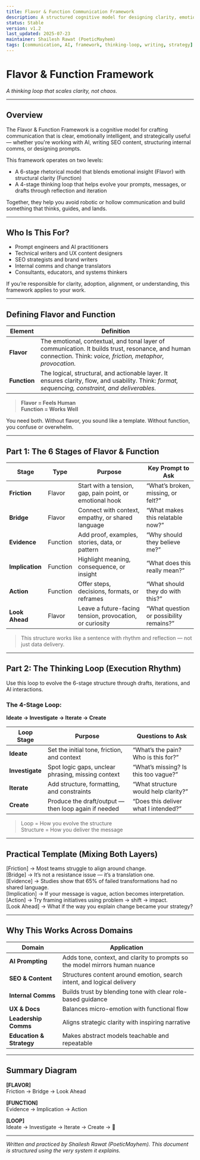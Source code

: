```yaml
---
title: Flavor & Function Communication Framework  
description: A structured cognitive model for designing clarity, emotion, and usability across AI, comms, and content.  
status: Stable  
version: v1.2  
last_updated: 2025-07-23  
maintainer: Shailesh Rawat (PoeticMayhem)  
tags: [communication, AI, framework, thinking-loop, writing, strategy]
---
```


# Flavor & Function Framework  
*A thinking loop that scales clarity, not chaos.*

---

## Overview

The Flavor & Function Framework is a cognitive model for crafting communication that is clear, emotionally intelligent, and strategically useful — whether you're working with AI, writing SEO content, structuring internal comms, or designing prompts.

This framework operates on two levels:
- A 6-stage rhetorical model that blends emotional insight (Flavor) with structural clarity (Function)
- A 4-stage thinking loop that helps evolve your prompts, messages, or drafts through reflection and iteration

Together, they help you avoid robotic or hollow communication and build something that thinks, guides, and lands.

---

## Who Is This For?

- Prompt engineers and AI practitioners  
- Technical writers and UX content designers  
- SEO strategists and brand writers  
- Internal comms and change translators  
- Consultants, educators, and systems thinkers  

If you’re responsible for clarity, adoption, alignment, or understanding, this framework applies to your work.

---

## Defining Flavor and Function

| Element    | Definition                                                                 |
|------------|---------------------------------------------------------------------------|
| **Flavor** | The emotional, contextual, and tonal layer of communication. It builds trust, resonance, and human connection. Think: *voice, friction, metaphor, provocation.* |
| **Function** | The logical, structural, and actionable layer. It ensures clarity, flow, and usability. Think: *format, sequencing, constraint, and deliverables.* |

> **Flavor = Feels Human**  
> **Function = Works Well**

You need both. Without flavor, you sound like a template. Without function, you confuse or overwhelm.

---

## Part 1: The 6 Stages of Flavor & Function

| Stage           | Type       | Purpose                                                  | Key Prompt to Ask                    |
|-----------------|------------|----------------------------------------------------------|--------------------------------------|
| **Friction**     | Flavor     | Start with a tension, gap, pain point, or emotional hook | “What’s broken, missing, or felt?”   |
| **Bridge**       | Flavor     | Connect with context, empathy, or shared language        | “What makes this relatable now?”     |
| **Evidence**     | Function   | Add proof, examples, stories, data, or pattern           | “Why should they believe me?”        |
| **Implication**  | Function   | Highlight meaning, consequence, or insight               | “What does this really mean?”        |
| **Action**       | Function   | Offer steps, decisions, formats, or reframes             | “What should they do with this?”     |
| **Look Ahead**   | Flavor     | Leave a future-facing tension, provocation, or curiosity | “What question or possibility remains?” |

> This structure works like a sentence with rhythm and reflection — not just data delivery.

---

## Part 2: The Thinking Loop (Execution Rhythm)

Use this loop to evolve the 6-stage structure through drafts, iterations, and AI interactions.

### The 4-Stage Loop:  
**Ideate → Investigate → Iterate → Create**

| Loop Stage     | Purpose                                                     | Questions to Ask                          |
|----------------|-------------------------------------------------------------|-------------------------------------------|
| **Ideate**     | Set the initial tone, friction, and context                 | “What’s the pain? Who is this for?”       |
| **Investigate**| Spot logic gaps, unclear phrasing, missing context          | “What’s missing? Is this too vague?”      |
| **Iterate**    | Add structure, formatting, and constraints                  | “What structure would help clarity?”      |
| **Create**     | Produce the draft/output — then loop again if needed        | “Does this deliver what I intended?”      |

> Loop = How you evolve the structure  
> Structure = How you deliver the message

---

## Practical Template (Mixing Both Layers)

[Friction] → Most teams struggle to align around change.  
[Bridge] → It’s not a resistance issue — it’s a translation one.  
[Evidence] → Studies show that 65% of failed transformations had no shared language.  
[Implication] → If your message is vague, action becomes interpretation.  
[Action] → Try framing initiatives using problem → shift → impact.  
[Look Ahead] → What if the way you explain change became your strategy?

---

## Why This Works Across Domains

| Domain             | Application                                                                 |
|--------------------|------------------------------------------------------------------------------|
| **AI Prompting**   | Adds tone, context, and clarity to prompts so the model mirrors human nuance |
| **SEO & Content**  | Structures content around emotion, search intent, and logical delivery       |
| **Internal Comms** | Builds trust by blending tone with clear role-based guidance                 |
| **UX & Docs**      | Balances micro-emotion with functional flow                                  |
| **Leadership Comms** | Aligns strategic clarity with inspiring narrative                         |
| **Education & Strategy** | Makes abstract models teachable and repeatable                       |

---

## Summary Diagram

**[FLAVOR]**  
Friction → Bridge → Look Ahead  

**[FUNCTION]**  
Evidence → Implication → Action  

**[LOOP]**  
Ideate → Investigate → Iterate → Create → 🔁

---

*Written and practiced by Shailesh Rawat (PoeticMayhem). This document is structured using the very system it explains.*